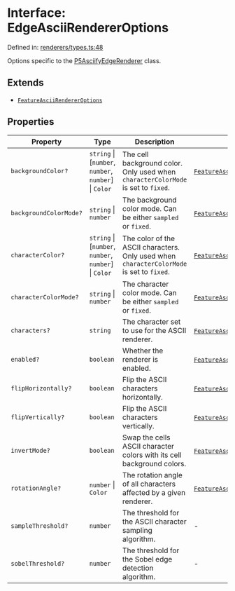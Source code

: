 # Interface: EdgeAsciiRendererOptions

Defined in: [renderers/types.ts:48](https://github.com/humanbydefinition/p5.asciify/blob/87ac6f42db0b8651603642d4c687c7a3e314ba5f/src/lib/renderers/types.ts#L48)

Options specific to the [P5AsciifyEdgeRenderer](../namespaces/renderer2d/namespaces/feature/classes/P5AsciifyEdgeRenderer.md) class.

## Extends

- [`FeatureAsciiRendererOptions`](FeatureAsciiRendererOptions.md)

## Properties

| Property                                                | Type                                                    | Description                                                                               | Inherited from                                                                                                                              | Defined in                                                                                                                                            |
| ------------------------------------------------------- | ------------------------------------------------------- | ----------------------------------------------------------------------------------------- | ------------------------------------------------------------------------------------------------------------------------------------------- | ----------------------------------------------------------------------------------------------------------------------------------------------------- |
| <a id="backgroundcolor"></a> `backgroundColor?`         | `string` \| \[`number`, `number`, `number`\] \| `Color` | The cell background color. Only used when `characterColorMode` is set to `fixed`.         | [`FeatureAsciiRendererOptions`](FeatureAsciiRendererOptions.md).[`backgroundColor`](FeatureAsciiRendererOptions.md#backgroundcolor)         | [renderers/types.ts:27](https://github.com/humanbydefinition/p5.asciify/blob/87ac6f42db0b8651603642d4c687c7a3e314ba5f/src/lib/renderers/types.ts#L27) |
| <a id="backgroundcolormode"></a> `backgroundColorMode?` | `string` \| `number`                                    | The background color mode. Can be either `sampled` or `fixed`.                            | [`FeatureAsciiRendererOptions`](FeatureAsciiRendererOptions.md).[`backgroundColorMode`](FeatureAsciiRendererOptions.md#backgroundcolormode) | [renderers/types.ts:30](https://github.com/humanbydefinition/p5.asciify/blob/87ac6f42db0b8651603642d4c687c7a3e314ba5f/src/lib/renderers/types.ts#L30) |
| <a id="charactercolor"></a> `characterColor?`           | `string` \| \[`number`, `number`, `number`\] \| `Color` | The color of the ASCII characters. Only used when `characterColorMode` is set to `fixed`. | [`FeatureAsciiRendererOptions`](FeatureAsciiRendererOptions.md).[`characterColor`](FeatureAsciiRendererOptions.md#charactercolor)           | [renderers/types.ts:21](https://github.com/humanbydefinition/p5.asciify/blob/87ac6f42db0b8651603642d4c687c7a3e314ba5f/src/lib/renderers/types.ts#L21) |
| <a id="charactercolormode"></a> `characterColorMode?`   | `string` \| `number`                                    | The character color mode. Can be either `sampled` or `fixed`.                             | [`FeatureAsciiRendererOptions`](FeatureAsciiRendererOptions.md).[`characterColorMode`](FeatureAsciiRendererOptions.md#charactercolormode)   | [renderers/types.ts:24](https://github.com/humanbydefinition/p5.asciify/blob/87ac6f42db0b8651603642d4c687c7a3e314ba5f/src/lib/renderers/types.ts#L24) |
| <a id="characters"></a> `characters?`                   | `string`                                                | The character set to use for the ASCII renderer.                                          | [`FeatureAsciiRendererOptions`](FeatureAsciiRendererOptions.md).[`characters`](FeatureAsciiRendererOptions.md#characters)                   | [renderers/types.ts:18](https://github.com/humanbydefinition/p5.asciify/blob/87ac6f42db0b8651603642d4c687c7a3e314ba5f/src/lib/renderers/types.ts#L18) |
| <a id="enabled"></a> `enabled?`                         | `boolean`                                               | Whether the renderer is enabled.                                                          | [`FeatureAsciiRendererOptions`](FeatureAsciiRendererOptions.md).[`enabled`](FeatureAsciiRendererOptions.md#enabled)                         | [renderers/types.ts:10](https://github.com/humanbydefinition/p5.asciify/blob/87ac6f42db0b8651603642d4c687c7a3e314ba5f/src/lib/renderers/types.ts#L10) |
| <a id="fliphorizontally"></a> `flipHorizontally?`       | `boolean`                                               | Flip the ASCII characters horizontally.                                                   | [`FeatureAsciiRendererOptions`](FeatureAsciiRendererOptions.md).[`flipHorizontally`](FeatureAsciiRendererOptions.md#fliphorizontally)       | [renderers/types.ts:39](https://github.com/humanbydefinition/p5.asciify/blob/87ac6f42db0b8651603642d4c687c7a3e314ba5f/src/lib/renderers/types.ts#L39) |
| <a id="flipvertically"></a> `flipVertically?`           | `boolean`                                               | Flip the ASCII characters vertically.                                                     | [`FeatureAsciiRendererOptions`](FeatureAsciiRendererOptions.md).[`flipVertically`](FeatureAsciiRendererOptions.md#flipvertically)           | [renderers/types.ts:42](https://github.com/humanbydefinition/p5.asciify/blob/87ac6f42db0b8651603642d4c687c7a3e314ba5f/src/lib/renderers/types.ts#L42) |
| <a id="invertmode"></a> `invertMode?`                   | `boolean`                                               | Swap the cells ASCII character colors with its cell background colors.                    | [`FeatureAsciiRendererOptions`](FeatureAsciiRendererOptions.md).[`invertMode`](FeatureAsciiRendererOptions.md#invertmode)                   | [renderers/types.ts:33](https://github.com/humanbydefinition/p5.asciify/blob/87ac6f42db0b8651603642d4c687c7a3e314ba5f/src/lib/renderers/types.ts#L33) |
| <a id="rotationangle"></a> `rotationAngle?`             | `number` \| `Color`                                     | The rotation angle of all characters affected by a given renderer.                        | [`FeatureAsciiRendererOptions`](FeatureAsciiRendererOptions.md).[`rotationAngle`](FeatureAsciiRendererOptions.md#rotationangle)             | [renderers/types.ts:36](https://github.com/humanbydefinition/p5.asciify/blob/87ac6f42db0b8651603642d4c687c7a3e314ba5f/src/lib/renderers/types.ts#L36) |
| <a id="samplethreshold"></a> `sampleThreshold?`         | `number`                                                | The threshold for the ASCII character sampling algorithm.                                 | -                                                                                                                                           | [renderers/types.ts:53](https://github.com/humanbydefinition/p5.asciify/blob/87ac6f42db0b8651603642d4c687c7a3e314ba5f/src/lib/renderers/types.ts#L53) |
| <a id="sobelthreshold"></a> `sobelThreshold?`           | `number`                                                | The threshold for the Sobel edge detection algorithm.                                     | -                                                                                                                                           | [renderers/types.ts:50](https://github.com/humanbydefinition/p5.asciify/blob/87ac6f42db0b8651603642d4c687c7a3e314ba5f/src/lib/renderers/types.ts#L50) |
